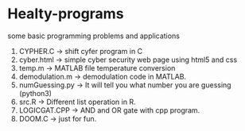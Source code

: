 # Healty-programs
some basic programming problems and applications
1. CYPHER.C -> shift cyfer program in C
2. cyber.html -> simple cyber security web page using html5 and css
3. temp.m -> MATLAB file temperature conversion
4. demodulation.m -> demodulation code in MATLAB.
5. numGuessing.py -> It will tell you what number you are guessing (python3)
6. src.R -> Different list operation in R.
7. LOGICGAT.CPP -> AND and OR gate with cpp program.
8. DOOM.C -> just for fun.

